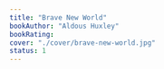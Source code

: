 ```yaml
---
title: "Brave New World"
bookAuthor: "Aldous Huxley"
bookRating:
cover: "./cover/brave-new-world.jpg"
status: 1
---
```

